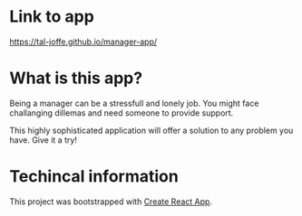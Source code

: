# Link to app
https://tal-joffe.github.io/manager-app/

# What is this app?

Being a manager can be a stressfull and lonely job. You might face challanging dillemas and need someone to provide support.

This highly sophisticated application will offer a solution to any problem you have. Give it a try!

# Techincal information

This project was bootstrapped with [Create React App](https://github.com/facebook/create-react-app).
